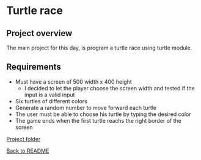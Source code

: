 # Turtle race

## Project overview

The main project for this day, is program a turtle race using turtle module.

## Requirements

* Must have a screen of 500 width x 400 height
    * I decided to let the player choose the screen width and tested if the input is a valid input
* Six turtles of different colors
* Generate a random number to move forward each turtle
* The user must be able to choose his turtle by typing the desired color
* The game ends when the first turtle reachs the right border of the screen

[Project folder](../day_19/)  

[Back to README](../../README.md)